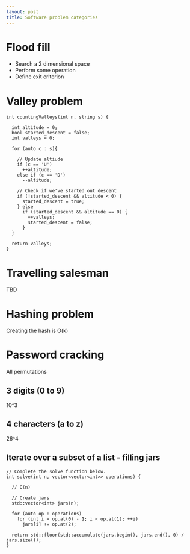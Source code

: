 ```yaml
---
layout: post
title: Software problem categories
---
```


# Flood fill

- Search a 2 dimensional space
- Perform some operation
- Define exit criterion

# Valley problem
<!--kg-card-begin: code-->

    int countingValleys(int n, string s) {
    
      int altitude = 0;
      bool started_descent = false;
      int valleys = 0;
    
      for (auto c : s){
    
        // Update altiude
        if (c == 'U')
          ++altitude;
        else if (c == 'D')
          --altitude;
    
        // Check if we've started out descent
        if (!started_descent && altitude < 0) {
          started_descent = true;
        } else 
          if (started_descent && altitude == 0) {
            ++valleys;
            started_descent = false;
          }
      }
    
      return valleys;
    }

<!--kg-card-end: code-->
# Travelling salesman

TBD

# Hashing problem

Creating the hash is O(k)

# Password cracking

All permutations

## 3 digits (0 to 9)

10^3

## 4 characters (a to z)

26^4

## Iterate over a subset of a list - filling jars
<!--kg-card-begin: code-->

    // Complete the solve function below.
    int solve(int n, vector<vector<int>> operations) {
    
      // O(n)
    
      // Create jars
      std::vector<int> jars(n);
    
      for (auto op : operations)
        for (int i = op.at(0) - 1; i < op.at(1); ++i)
          jars[i] += op.at(2);
      
      return std::floor(std::accumulate(jars.begin(), jars.end(), 0) / jars.size());
    }

<!--kg-card-end: code-->